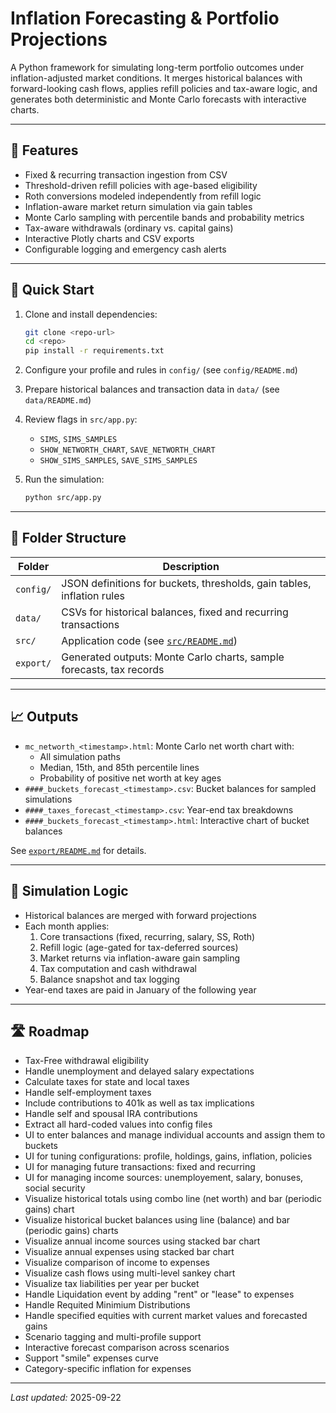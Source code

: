 # Inflation Forecasting & Portfolio Projections

A Python framework for simulating long-term portfolio outcomes under inflation-adjusted market conditions. It merges historical balances with forward-looking cash flows, applies refill policies and tax-aware logic, and generates both deterministic and Monte Carlo forecasts with interactive charts.

---

## 🔧 Features

- Fixed & recurring transaction ingestion from CSV
- Threshold-driven refill policies with age-based eligibility
- Roth conversions modeled independently from refill logic
- Inflation-aware market return simulation via gain tables
- Monte Carlo sampling with percentile bands and probability metrics
- Tax-aware withdrawals (ordinary vs. capital gains)
- Interactive Plotly charts and CSV exports
- Configurable logging and emergency cash alerts

---

## 🚀 Quick Start

1. Clone and install dependencies:

   ```bash
   git clone <repo-url>
   cd <repo>
   pip install -r requirements.txt
   ```

2. Configure your profile and rules in `config/` (see `config/README.md`)
3. Prepare historical balances and transaction data in `data/` (see `data/README.md`)
4. Review flags in `src/app.py`:
   - `SIMS`, `SIMS_SAMPLES`
   - `SHOW_NETWORTH_CHART`, `SAVE_NETWORTH_CHART`
   - `SHOW_SIMS_SAMPLES`, `SAVE_SIMS_SAMPLES`
5. Run the simulation:

   ```bash
   python src/app.py
   ```

---

## 📁 Folder Structure

| Folder    | Description                                                            |
| --------- | ---------------------------------------------------------------------- |
| `config/` | JSON definitions for buckets, thresholds, gain tables, inflation rules |
| `data/`   | CSVs for historical balances, fixed and recurring transactions         |
| `src/`    | Application code (see [`src/README.md`](src/README.md))                |
| `export/` | Generated outputs: Monte Carlo charts, sample forecasts, tax records   |

---

## 📈 Outputs

- `mc_networth_<timestamp>.html`: Monte Carlo net worth chart with:
  - All simulation paths
  - Median, 15th, and 85th percentile lines
  - Probability of positive net worth at key ages
- `####_buckets_forecast_<timestamp>.csv`: Bucket balances for sampled simulations
- `####_taxes_forecast_<timestamp>.csv`: Year-end tax breakdowns
- `####_buckets_forecast_<timestamp>.html`: Interactive chart of bucket balances

See [`export/README.md`](export/README.md) for details.

---

## 🧠 Simulation Logic

- Historical balances are merged with forward projections
- Each month applies:
  1. Core transactions (fixed, recurring, salary, SS, Roth)
  2. Refill logic (age-gated for tax-deferred sources)
  3. Market returns via inflation-aware gain sampling
  4. Tax computation and cash withdrawal
  5. Balance snapshot and tax logging
- Year-end taxes are paid in January of the following year

---

## 🛣️ Roadmap

- Tax-Free withdrawal eligibility
- Handle unemployment and delayed salary expectations
- Calculate taxes for state and local taxes
- Handle self-employment taxes
- Include contributions to 401k as well as tax implications
- Handle self and spousal IRA contributions
- Extract all hard-coded values into config files
- UI to enter balances and manage individual accounts and assign them to buckets
- UI for tuning configurations: profile, holdings, gains, inflation, policies
- UI for managing future transactions: fixed and recurring
- UI for managing income sources: unemployement, salary, bonuses, social security
- Visualize historical totals using combo line (net worth) and bar (periodic gains) chart
- Visualize historical bucket balances using line (balance) and bar (periodic gains) charts
- Visualize annual income sources using stacked bar chart
- Visualize annual expenses using stacked bar chart
- Visualize comparison of income to expenses
- Visualize cash flows using multi-level sankey chart
- Visualize tax liabilities per year per bucket
- Handle Liquidation event by adding "rent" or "lease" to expenses
- Handle Requited Minimium Distributions
- Handle specified equities with current market values and forecasted gains
- Scenario tagging and multi-profile support
- Interactive forecast comparison across scenarios
- Support "smile" expenses curve
- Category-specific inflation for expenses

---

_Last updated:_ 2025-09-22
